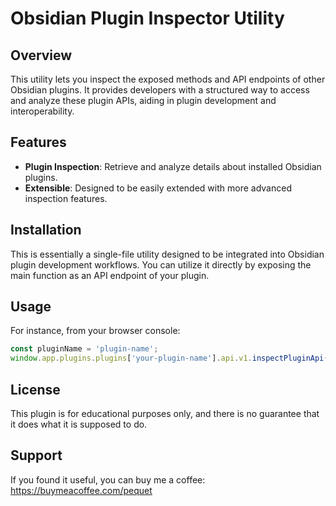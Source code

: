 # Obsidian Plugin Inspector Utility

## Overview

This utility lets you inspect the exposed methods and API endpoints of other Obsidian plugins. It provides developers with a structured way to access and analyze these plugin APIs, aiding in plugin development and interoperability.

## Features

* **Plugin Inspection**: Retrieve and analyze details about installed Obsidian plugins.
* **Extensible**: Designed to be easily extended with more advanced inspection features.

## Installation

This is essentially a single-file utility designed to be integrated into Obsidian plugin development workflows. You can utilize it directly by exposing the main function as an API endpoint of your plugin. 

## Usage

For instance, from your browser console:

```javascript
const pluginName = 'plugin-name';
window.app.plugins.plugins['your-plugin-name'].api.v1.inspectPluginApi(pluginName); 
```

## License

This plugin is for educational purposes only, and there is no guarantee that it does what it is supposed to do.

## Support

If you found it useful, you can buy me a coffee: https://buymeacoffee.com/pequet


